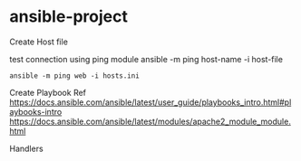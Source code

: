# ansible-project

Create Host file

test connection using ping module
ansible -m ping host-name -i host-file
```
ansible -m ping web -i hosts.ini
```

Create Playbook
Ref https://docs.ansible.com/ansible/latest/user_guide/playbooks_intro.html#playbooks-intro
https://docs.ansible.com/ansible/latest/modules/apache2_module_module.html

Handlers